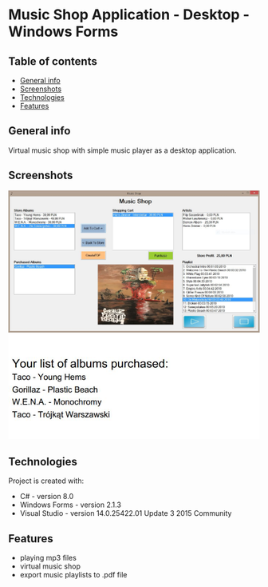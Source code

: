 # Music Shop Application - Desktop - Windows Forms

## Table of contents
* [General info](#general-info)
* [Screenshots](#screenshots)
* [Technologies](#technologies)
* [Features](#features)

## General info
Virtual music shop with simple music player as a desktop application.

## Screenshots
![musicShopPicture](./musicShop.jpg)
![musicShopPicture2](./musicShopPdf.jpg)

## Technologies
Project is created with:
* C# - version 8.0
* Windows Forms - version 2.1.3
* Visual Studio - version 14.0.25422.01 Update 3 2015 Community

## Features
* playing mp3 files
* virtual music shop
* export music playlists to .pdf file
